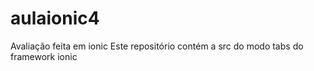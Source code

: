 # aulaionic4
Avaliação feita em ionic
Este repositório contém a src do modo tabs do framework ionic
